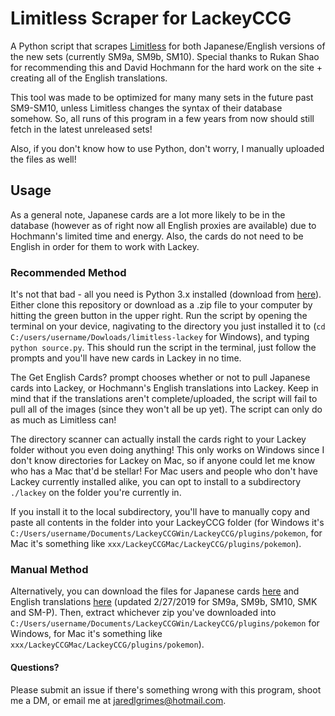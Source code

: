 # Limitless Scraper for LackeyCCG

A Python script that scrapes [Limitless](http://limitlesstcg.com/) for both Japanese/English versions of the new sets (currently SM9a, SM9b, SM10). Special thanks to Rukan Shao for recommending this and David Hochmann for the hard work on the site + creating all of the English translations.

This tool was made to be optimized for many many sets in the future past SM9-SM10, unless Limitless changes the syntax of their database somehow. So, all runs of this program in a few years from now should still fetch in the latest unreleased sets!

Also, if you don't know how to use Python, don't worry, I manually uploaded the files as well!

## Usage

As a general note, Japanese cards are a lot more likely to be in the database (however as of right now all English proxies are available) due to Hochmann's limited time and energy. Also, the cards do not need to be English in order for them to work with Lackey.

### Recommended Method

It's not that bad - all you need is Python 3.x installed (download from [here](https://www.python.org/downloads/)). Either clone this repository or download as a .zip file to your computer by hitting the green button in the upper right. Run the script by opening the terminal on your device, nagivating to the directory you just installed it to (`cd C:/users/username/Dowloads/limitless-lackey` for Windows), and typing `python source.py`. This should run the script in the terminal, just follow the prompts and you'll have new cards in Lackey in no time.

The Get English Cards? prompt chooses whether or not to pull Japanese cards into Lackey, or Hochmann's English translations into Lackey. Keep in mind that if the translations aren't complete/uploaded, the script will fail to pull all of the images (since they won't all be up yet). The script can only do as much as Limitless can!

The directory scanner can actually install the cards right to your Lackey folder without you even doing anything! This only works on Windows since I don't know directories for Lackey on Mac, so if anyone could let me know who has a Mac that'd be stellar! For Mac users and people who don't have Lackey currently installed alike, you can opt to install to a subdirectory `./lackey` on the folder you're currently in.

If you install it to the local subdirectory, you'll have to manually copy and paste all contents in the folder into your LackeyCCG folder (for Windows it's `C:/Users/username/Documents/LackeyCCGWin/LackeyCCG/plugins/pokemon`, for Mac it's something like `xxx/LackeyCCGMac/LackeyCCG/plugins/pokemon`).

### Manual Method

Alternatively, you can download the files for Japanese cards [here](https://1drv.ms/u/s!ArcVtit_vwwUjK4PwBsSx7Tp0WxNtw) and English translations [here](https://1drv.ms/u/s!ArcVtit_vwwUjK4RUAaxk-dTOM5nbw) (updated 2/27/2019 for SM9a, SM9b, SM10, SMK and SM-P). Then, extract whichever zip you've downloaded into `C:/Users/username/Documents/LackeyCCGWin/LackeyCCG/plugins/pokemon` for Windows, for Mac it's something like `xxx/LackeyCCGMac/LackeyCCG/plugins/pokemon`).

#### Questions?

Please submit an issue if there's something wrong with this program, shoot me a DM, or email me at [jaredlgrimes@hotmail.com](mailto:jaredlgrimes@hotmail.com). 